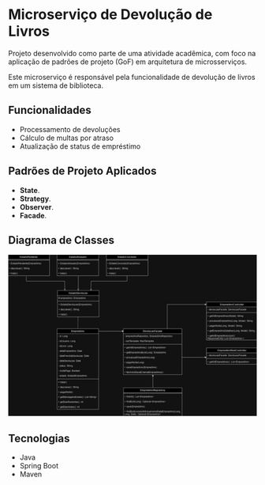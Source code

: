 # Microserviço de Devolução de Livros

Projeto desenvolvido como parte de uma atividade acadêmica, com foco na aplicação de padrões de projeto (GoF) em arquitetura de microsserviços.

Este microserviço é responsável pela funcionalidade de devolução de livros em um sistema de biblioteca.

## Funcionalidades

- Processamento de devoluções
- Cálculo de multas por atraso
- Atualização de status de empréstimo

## Padrões de Projeto Aplicados

- **State**.
- **Strategy**.
- **Observer**.
- **Facade**.

## Diagrama de Classes

![Diagrama](./diagrama/diagrama-devolucao.png)


## Tecnologias

- Java
- Spring Boot
- Maven



